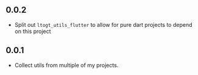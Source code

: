 ## 0.0.2
* Split out `ltogt_utils_flutter` to allow for pure dart projects to depend on this project

## 0.0.1

* Collect utils from multiple of my projects.
